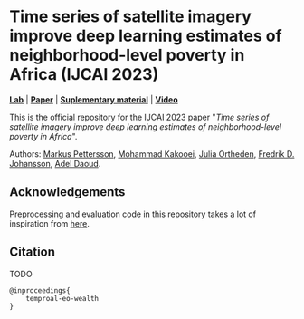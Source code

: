 # Time series of satellite imagery improve deep learning estimates of neighborhood-level poverty in Africa (IJCAI 2023)
**[Lab](https://liu.se/en/research/global-lab-ai)** | 
**[Paper]()** | 
**[Suplementary material]()** | 
**[Video]()**

This is the official repository for the IJCAI 2023 paper 
"_Time series of satellite imagery improve deep learning estimates of neighborhood-level poverty in Africa_".  

Authors: 
[Markus Pettersson](markuspettersson.com),
[Mohammad Kakooei](),
[Julia Ortheden](), 
[Fredrik D. Johansson](fredjo.com), 
[Adel Daoud](AdelDaoud.se).

## Acknowledgements
Preprocessing and evaluation code in this repository takes a lot of inspiration from [here](https://github.com/chrisyeh96/africa_poverty_clean).

## Citation
TODO
```
@inproceedings{
    temproal-eo-wealth
}
```

